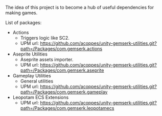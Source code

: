 The idea of this project is to become a hub of useful dependencies for making games.

List of packages: 

* Actions
    - Triggers logic like SC2.
    - UPM url: https://github.com/acoppes/unity-gemserk-utilities.git?path=/Packages/com.gemserk.actions
* Aseprite Utilities
    - Aseprite assets importer.
    - UPM url: https://github.com/acoppes/unity-gemserk-utilities.git?path=/Packages/com.gemserk.aseprite
* Gameplay Utilities
    - General utilities
    - UPM url: https://github.com/acoppes/unity-gemserk-utilities.git?path=/Packages/com.gemserk.gameplay
* Leopotam ECS Extensions
    - UPM url: https://github.com/acoppes/unity-gemserk-utilities.git?path=/Packages/com.gemserk.leopotamecs